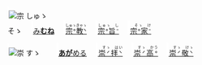 <kbd><img src="lv0.svg" width="2" height="24"><img src="https://glyphwiki.org/glyph/u5b97.svg" width="24" height="24" alt="宗"></kbd>
<kbd>しゅゝ<br>そゝ</kbd>
　<img src="lv2.svg">[み**むね**](https://jisho.org/search/みむね)
　<img src="lv0.svg">[<ruby>宗ᐤ教ᐠ<rt>しゅゝきゃゝ</ruby>](https://jisho.org/search/宗教)
　<img src="lv1.svg">[<ruby>宗ᐤ旨ᐨ<rt>しゅゝ　し　</rt></ruby>](https://jisho.org/search/崇高)
　<img src="lv2.svg">[<ruby>宗ᐤ家ᐨ<rt>　そゝ　け　</rt></ruby>](https://jisho.org/search/崇敬)

<kbd><img src="lv1.svg" width="2" height="24"><img src="https://glyphwiki.org/glyph/u5b97.svg" width="24" height="24" alt="崇"></kbd>
<kbd>すゝ　</kbd>
　<img src="lv1.svg">[**あが**める](https://jisho.org/search/崇める)
　<img src="lv0.svg">[<ruby>崇ᐟ拝ᐠ<rt>　すゝ　はい　</rt></ruby>](https://jisho.org/search/崇拝)
　<img src="lv1.svg">[<ruby>崇ᐟ高ᐤ<rt>　すゝ　かう　</ins></rt></ruby>](https://jisho.org/search/崇高)
　<img src="lv2.svg">[<ruby>崇ᐟ敬ᐠ<rt>　すゝ　けゝ　</rt></ruby>](https://jisho.org/search/崇敬)




